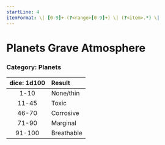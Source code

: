 ```yaml
---
startLine: 4
itemFormat: \| [0-9]+-(?<range>[0-9]+) \| (?<item>.*) \|
---
```

# Planets Grave Atmosphere
### Category: Planets

| dice: 1d100 | Result |
|:----:|:-------|
| 1-10 | None/thin |
| 11-45 | Toxic |
| 46-70 | Corrosive |
| 71-90 | Marginal |
| 91-100 | Breathable |